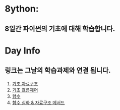 # 8ython:
## 8일간 파이썬의 기초에 대해 학습합니다.

# Day Info
## 링크는 그날의 학습과제와 연결 됩니다.
1. [기초 자료구조](https://github.com/young31/homeworkshop/tree/master/day01)
2. [기초 흐름제어](https://github.com/young31/homeworkshop/tree/master/day02)
3. [함수](https://github.com/young31/homeworkshop/tree/master/day03)
4. [함수 심화 & 자료구조 메서드](https://github.com/young31/homeworkshop/tree/master/day04)
